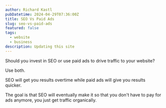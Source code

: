 ```yaml
---
author: Richard Kastl
pubDatetime: 2024-04-29T07:36:00Z
title: SEO Vs Paid Ads
slug: seo-vs-paid-ads
featured: false
tags:
  - website
  - business
description: Updating this site
---
```


Should you invest in SEO or use paid ads to drive traffic to your website? 

Use both. 

SEO will get you results overtime while paid ads will give you results quicker. 

The goal is that SEO will eventually make it so that you don't have to pay for ads anymore, you just get traffic organically. 